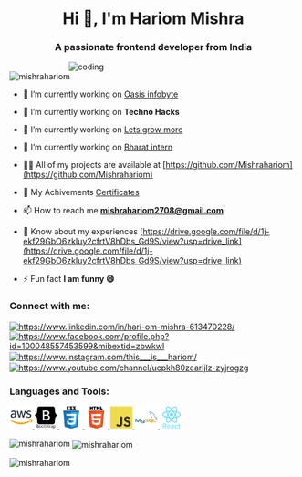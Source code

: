 <h1 align="center">Hi 👋, I'm Hariom Mishra</h1>
<h3 align="center">A passionate frontend developer from India</h3>

<img align="right" alt="coding" width="400" src="https://user-images.githubusercontent.com/55389276/140866485-8fb1c876-9a8f-4d6a-98dc-08c4981eaf70.gif">

<p align="left"> <img src="https://komarev.com/ghpvc/?username=mishrahariom&label=Profile%20views&color=0e75b6&style=flat" alt="mishrahariom" /> </p>

- 🔭 I’m currently working on [Oasis infobyte](https://mishrahariom.github.io/OIBSIP-landing-page/)

- 🔭 I’m currently working on **Techno Hacks**

- 🔭 I’m currently working on [Lets grow more](https://lgmvip-task-two.netlify.app/)

- 🔭 I’m currently working on [Bharat intern](https://hariommishra-portfolio.netlify.app/)

- 👨‍💻 All of my projects are available at [https://github.com/Mishrahariom](https://github.com/Mishrahariom)
- 👀 My  Achivements [Certificates](https://drive.google.com/drive/folders/1CTzJr9bETXpkPZIBh77MD8uthmh0T3KD?usp=drive_link) 

- 📫 How to reach me **mishrahariom2708@gmail.com**

- 📄 Know about my experiences [https://drive.google.com/file/d/1j-ekf29GbO6zkIuy2cfrtV8hDbs_Gd9S/view?usp=drive_link](https://drive.google.com/file/d/1j-ekf29GbO6zkIuy2cfrtV8hDbs_Gd9S/view?usp=drive_link)

- ⚡ Fun fact **I am funny 😄**

<h3 align="left">Connect with me:</h3>
<p align="left">
<a href="https://linkedin.com/in/https://www.linkedin.com/in/hari-om-mishra-613470228/" target="blank"><img align="center" src="https://raw.githubusercontent.com/rahuldkjain/github-profile-readme-generator/master/src/images/icons/Social/linked-in-alt.svg" alt="https://www.linkedin.com/in/hari-om-mishra-613470228/" height="30" width="40" /></a>
<a href="https://fb.com/https://www.facebook.com/profile.php?id=100048557453599&mibextid=zbwkwl" target="blank"><img align="center" src="https://raw.githubusercontent.com/rahuldkjain/github-profile-readme-generator/master/src/images/icons/Social/facebook.svg" alt="https://www.facebook.com/profile.php?id=100048557453599&mibextid=zbwkwl" height="30" width="40" /></a>
<a href="https://instagram.com/https://www.instagram.com/this___is___hariom/" target="blank"><img align="center" src="https://raw.githubusercontent.com/rahuldkjain/github-profile-readme-generator/master/src/images/icons/Social/instagram.svg" alt="https://www.instagram.com/this___is___hariom/" height="30" width="40" /></a>
<a href="https://www.youtube.com/c/https://www.youtube.com/channel/ucpkh80zearljlz-zyjrogzg" target="blank"><img align="center" src="https://raw.githubusercontent.com/rahuldkjain/github-profile-readme-generator/master/src/images/icons/Social/youtube.svg" alt="https://www.youtube.com/channel/ucpkh80zearljlz-zyjrogzg" height="30" width="40" /></a>
</p>

<h3 align="left">Languages and Tools:</h3>
<p align="left"> <a href="https://aws.amazon.com" target="_blank" rel="noreferrer"> <img src="https://raw.githubusercontent.com/devicons/devicon/master/icons/amazonwebservices/amazonwebservices-original-wordmark.svg" alt="aws" width="40" height="40"/> </a> <a href="https://getbootstrap.com" target="_blank" rel="noreferrer"> <img src="https://raw.githubusercontent.com/devicons/devicon/master/icons/bootstrap/bootstrap-plain-wordmark.svg" alt="bootstrap" width="40" height="40"/> </a> <a href="https://www.w3schools.com/css/" target="_blank" rel="noreferrer"> <img src="https://raw.githubusercontent.com/devicons/devicon/master/icons/css3/css3-original-wordmark.svg" alt="css3" width="40" height="40"/> </a> <a href="https://www.w3.org/html/" target="_blank" rel="noreferrer"> <img src="https://raw.githubusercontent.com/devicons/devicon/master/icons/html5/html5-original-wordmark.svg" alt="html5" width="40" height="40"/> </a> <a href="https://developer.mozilla.org/en-US/docs/Web/JavaScript" target="_blank" rel="noreferrer"> <img src="https://raw.githubusercontent.com/devicons/devicon/master/icons/javascript/javascript-original.svg" alt="javascript" width="40" height="40"/> </a> <a href="https://www.mysql.com/" target="_blank" rel="noreferrer"> <img src="https://raw.githubusercontent.com/devicons/devicon/master/icons/mysql/mysql-original-wordmark.svg" alt="mysql" width="40" height="40"/> </a> <a href="https://reactjs.org/" target="_blank" rel="noreferrer"> <img src="https://raw.githubusercontent.com/devicons/devicon/master/icons/react/react-original-wordmark.svg" alt="react" width="40" height="40"/> </a> </p>

<p><img align="left" src="https://github-readme-stats.vercel.app/api/top-langs?username=mishrahariom&show_icons=true&locale=en&layout=compact" alt="mishrahariom" /></p>

<p>&nbsp;<img align="center" src="https://github-readme-stats.vercel.app/api?username=mishrahariom&show_icons=true&locale=en" alt="mishrahariom" /></p>

<p><img align="center" src="https://github-readme-streak-stats.herokuapp.com/?user=mishrahariom&" alt="mishrahariom" /></p>
